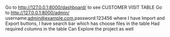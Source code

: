 Go to http://127.0.0.1:8000/dashboard/ to see CUSTOMER VISIT TABLE
Go to http://127.0.0.1:8000/admin/ username:admin@example.com,password:123456
where I have Import and Export buttons,
I have search bar which has choose files in the table
Had required columns in the table 
Can Explore the project as well